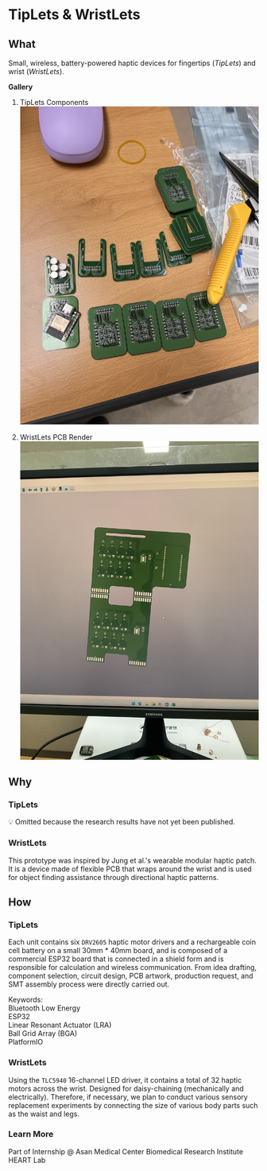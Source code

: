 # TipLets & WristLets

## What

Small, wireless, battery-powered haptic devices for fingertips (*TipLets*) and wrist (*WristLets*).

**Gallery**
1. TipLets Components
    <img class="aspect-square object-cover rounded-lg shadow-xl" src="/assets/TipletsWristLets/tiplets_pcbs.jpeg">

2. WristLets PCB Render
    <img class="aspect-square object-cover rounded-lg shadow-xl" src="/assets/TipletsWristLets/wristlets3.jpeg">

## Why

### TipLets

<aside>
💡 Omitted because the research results have not yet been published.

</aside>

### WristLets

This prototype was inspired by Jung et al.'s wearable modular haptic patch. It is a device made of flexible PCB that wraps around the wrist and is used for object finding assistance through directional haptic patterns.

## How

### TipLets

Each unit contains six `DRV2605` haptic motor drivers and a rechargeable coin cell battery on a small 30mm * 40mm board, and is composed of a commercial ESP32 board that is connected in a shield form and is responsible for calculation and wireless communication. From idea drafting, component selection, circuit design, PCB artwork, production request, and SMT assembly process were directly carried out.

<aside>
<div class="font-semibold leading-10">Keywords:
  <div class="ml-4 text-xs inline-flex items-center font-bold leading-sm px-3 py-1 bg-white rounded-full border">Bluetooth Low Energy</div>
  <div class="ml-4 text-xs inline-flex items-center font-bold leading-sm px-3 py-1 bg-white rounded-full border">ESP32</div>
  <div class="ml-4 text-xs inline-flex items-center font-bold leading-sm px-3 py-1 bg-white rounded-full border">Linear Resonant Actuator (LRA)</div>
  <div class="ml-4 text-xs inline-flex items-center font-bold leading-sm px-3 py-1 bg-white rounded-full border">Ball Grid Array (BGA)</div>
  <div class="ml-4 text-xs inline-flex items-center font-bold leading-sm px-3 py-1 rounded-full bg-white text-gray-700 border">PlatformIO</div>
</div>
</aside>

### WristLets

Using the `TLC5940` 16-channel LED driver, it contains a total of 32 haptic motors across the wrist. Designed for daisy-chaining (mechanically and electrically). Therefore, if necessary, we plan to conduct various sensory replacement experiments by connecting the size of various body parts such as the waist and legs.

### Learn More

Part of Internship @ Asan Medical Center Biomedical Research Institute HEART Lab
